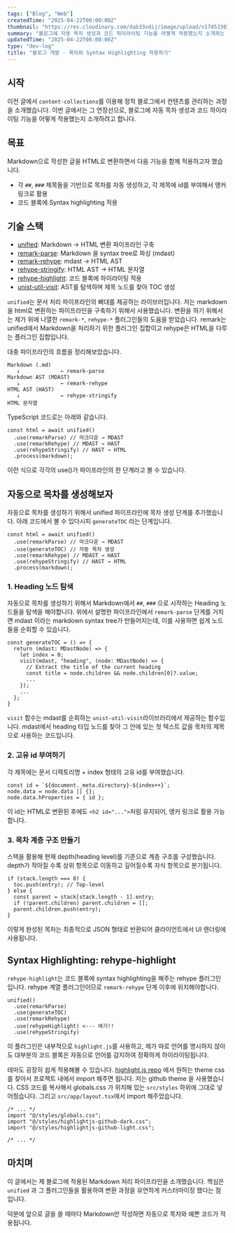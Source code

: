 ```yaml
---
tags: ["Blog", "Web"]
createdTime: "2025-04-22T00:00:00Z"
thumbnail: "https://res.cloudinary.com/dab33vdij/image/upload/v1745330114/IMG_0450_znh85a.png"
summary: "블로그에 자동 목차 생성과 코드 하이라이팅 기능을 어떻게 적용했는지 소개하는 글"
updatedTime: "2025-04-22T00:00:00Z"
type: "dev-log"
title: "블로그 개발 - 목차와 Syntax Highlighting 적용하기"
---
```


## 시작

이전 글에서 `content-collections`를 이용해 정적 블로그에서 컨텐츠를 관리하는 과정을 소개했습니다. 이번 글에서는 그 연장선으로, 블로그에 자동 목차 생성과 코드 하이라이팅 기능을 어떻게 적용했는지 소개하려고 합니다.

## 목표

Markdown으로 작성한 글을 HTML로 변환하면서 다음 기능을 함께 적용하고자 했습니다.

- 각 `##`, `###` 제목들을 기반으로 목차를 자동 생성하고, 각 제목에 id를 부여해서 앵커 링크로 활용
- 코드 블록에 Syntax highlighting 적용

## 기술 스택

- [unified](https://unifiedjs.com/): Markdown → HTML 변환 파이프라인 구축
- [remark-parse](https://github.com/remarkjs/remark/tree/main/packages/remark-parse): Markdown 을 syntax tree로 파싱 (mdast)
- [remark-rehype](https://github.com/remarkjs/remark-rehype): mdast → HTML AST
- [rehype-stringify](https://github.com/rehypejs/rehype/tree/main/packages/rehype-stringify): HTML AST → HTML 문자열
- [rehype-highlight](https://github.com/rehypejs/rehype-highlight): 코드 블록에 하이라이팅 적용
- [unist-util-visit](https://github.com/syntax-tree/unist-util-visit): AST를 탐색하며 제목 노드를 찾아 TOC 생성

`unified`는 문서 처리 파이프라인의 뼈대를 제공하는 라이브러입니다. 저는 markdown을 html로 변환하는 파이프라인을 구축하기 위해서 사용했습니다. 변환을 하기 위해서는 제가 위에 나열한 `remark-*`, `rehype-*` 플러그인들의 도움을 받았습니다. remark는 unified에서 Markdown을 처리하기 위한 플러그인 집합이고 rehype은 HTML을 다루는 플러그인 집합입니다.

대충 파이프라인의 흐름을 정리해보았습니다.

```
Markdown (.md)
   ↓             ← remark-parse
Markdown AST (MDAST)
   ↓             ← remark-rehype
HTML AST (HAST)
   ↓             ← rehype-stringify
HTML 문자열
```

TypeScript 코드로는 아래와 같습니다.

```tsx
const html = await unified()
  .use(remarkParse) // 마크다운 → MDAST
  .use(remarkRehype) // MDAST → HAST
  .use(rehypeStringify) // HAST → HTML
  .process(markdown);
```

이런 식으로 각각의 use()가 파이프라인의 한 단계라고 볼 수 있습니다.

## 자동으로 목차를 생성해보자

자동으로 목차를 생성하기 위해서 unified 파이프라인에 목차 생성 단계를 추가했습니다. 아래 코드에서 볼 수 있다시피 `generateTOC` 라는 단계입니다.

```tsx
const html = await unified()
  .use(remarkParse) // 마크다운 → MDAST
  .use(generateTOC) // 자동 목차 생성
  .use(remarkRehype) // MDAST → HAST
  .use(rehypeStringify) // HAST → HTML
  .process(markdown);
```

### 1. Heading 노드 탐색

자동으로 목차를 생성하기 위해서 Markdown에서 `##`, `###` 으로 시작하는 Heading 노드들을 탐색을 해야합니다. 위에서 설명한 파이프라인에서 `remark-parse` 단계를 거치면 mdast 이라는 markdown syntax tree가 만들어지는데, 이를 사용하면 쉽게 노드들을 순회할 수 있습니다.

```tsx
const generateTOC = () => {
  return (mdast: MDastNode) => {
    let index = 0;
    visit(mdast, "heading", (node: MDastNode) => {
      // Extract the title of the current heading
      const title = node.children && node.children[0]?.value;
      ...
    });
    ...
  };
}
```

`visit` 함수는 mdast를 순회하는 `unist-util-visit`라이브러리에서 제공하는 함수입니다. mdast에서 heading 타입 노드를 찾아 그 안에 있는 첫 텍스트 값을 목차의 제목으로 사용하는 코드입니다.

### 2. 고유 id 부여하기

각 제목에는 문서 디렉토리명 + index 형태의 고유 id를 부여했습니다.

```tsx
const id = `${document._meta.directory}-${index++}`;
node.data = node.data || {};
node.data.hProperties = { id };
```

이 id는 HTML로 변환된 후에도 `<h2 id="...">`처럼 유지되어, 앵커 링크로 활용 가능합니다.

### 3. 목차 계층 구조 만들기

스택을 활용해 현재 depth(heading level)를 기준으로 계층 구조를 구성했습니다. depth가 작아질 수록 상위 항목으로 이동하고 깊어질수록 자식 항목으로 분기됩니다.

```tsx
if (stack.length === 0) {
  toc.push(entry); // Top-level
} else {
  const parent = stack[stack.length - 1].entry;
  if (!parent.children) parent.children = [];
  parent.children.push(entry);
}
```

이렇게 완성된 목차는 최종적으로 JSON 형태로 반환되어 클라이언트에서 UI 렌더링에 사용됩니다.

## Syntax Highlighting: rehype-highlight

`rehype-highlight`는 코드 블록에 syntax highlighting을 해주는 rehype 플러그인 입니다. rehype 계열 플러그인이므로 `remark-rehype` 단계 이후에 위치해야합니다.

```tsx
unified()
  .use(remarkParse)
  .use(generateTOC)
  .use(remarkRehype)
  .use(rehypeHighlight) <--- 여기!!
  .use(rehypeStringify)
```

이 플러그인은 내부적으로 `highlight.js`를 사용하고, 제가 따로 언어를 명시하지 않아도 대부분의 코드 블록은 자동으로 언어를 감지하여 정확하게 하이라이팅됩니다.

테마도 굉장히 쉽게 적용해볼 수 있습니다. [highlight.js repo](https://github.com/highlightjs/highlight.js/tree/main/src/styles) 에서 원하는 theme css 를 찾아서 프로젝트 내에서 import 해주면 됩니다. 저는 github theme 을 사용했습니다. CSS 코드를 복사해서 globals.css 가 위치해 있는 `src/styles` 하위에 그대로 넣어줬습니다. 그리고 `src/app/layout.tsx`에서 import 해주었습니다.

```tsx
/* ... */
import "@/styles/globals.css";
import "@/styles/highlightjs-github-dark.css";
import "@/styles/highlightjs-github-light.css";

/* ... */
```

## 마치며

이 글에서는 제 블로그에 적용된 Markdown 처리 파이프라인을 소개했습니다. 핵심은 `unified` 과 그 플러그인들을 활용하여 변환 과정을 유연하게 커스터마이징 했다는 점 입니다.

덕분에 앞으로 글을 쓸 때마다 Markdown만 작성하면 자동으로 목차와 예쁜 코드가 적용됩니다.
